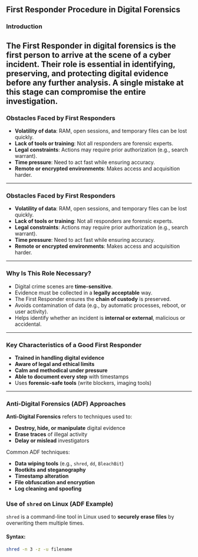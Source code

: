 ## First Responder Procedure in Digital Forensics

### Introduction
The **First Responder** in digital forensics is the first person to arrive at the scene of a cyber incident. Their role is essential in identifying, preserving, and protecting digital evidence before any further analysis. A single mistake at this stage can compromise the entire investigation.
---
### Obstacles Faced by First Responders
- **Volatility of data**: RAM, open sessions, and temporary files can be lost quickly.
- **Lack of tools or training**: Not all responders are forensic experts.
- **Legal constraints**: Actions may require prior authorization (e.g., search warrant).
- **Time pressure**: Need to act fast while ensuring accuracy.
- **Remote or encrypted environments**: Makes access and acquisition harder.
---
### Obstacles Faced by First Responders
- **Volatility of data**: RAM, open sessions, and temporary files can be lost quickly.
- **Lack of tools or training**: Not all responders are forensic experts.
- **Legal constraints**: Actions may require prior authorization (e.g., search warrant).
- **Time pressure**: Need to act fast while ensuring accuracy.
- **Remote or encrypted environments**: Makes access and acquisition harder.
---
### Why Is This Role Necessary?
- Digital crime scenes are **time-sensitive**.
- Evidence must be collected in a **legally acceptable** way.
- The First Responder ensures the **chain of custody** is preserved.
- Avoids contamination of data (e.g., by automatic processes, reboot, or user activity).
- Helps identify whether an incident is **internal or external**, malicious or accidental.
---
### Key Characteristics of a Good First Responder
- **Trained in handling digital evidence**
- **Aware of legal and ethical limits**
- **Calm and methodical under pressure**
- **Able to document every step** with timestamps
- Uses **forensic-safe tools** (write blockers, imaging tools)
---

### Anti-Digital Forensics (ADF) Approaches
**Anti-Digital Forensics** refers to techniques used to:
- **Destroy, hide, or manipulate** digital evidence
- **Erase traces** of illegal activity
- **Delay or mislead** investigators

Common ADF techniques:
- **Data wiping tools** (e.g., `shred`, `dd`, `BleachBit`)
- **Rootkits and steganography**
- **Timestamp alteration**
- **File obfuscation and encryption**
- **Log cleaning and spoofing**

### Use of `shred` on Linux (ADF Example)

`shred` is a command-line tool in Linux used to **securely erase files** by overwriting them multiple times.

#### Syntax:
```bash
shred -n 3 -z -u filename
```